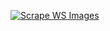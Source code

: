 [![Scrape WS Images](https://github.com/zhanzhan1848/pa/actions/workflows/scraper_image.yml/badge.svg?branch=master)](https://github.com/zhanzhan1848/pa/actions/workflows/scraper_image.yml)
